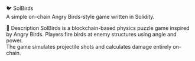🐦 SolBirds     
A simple on-chain Angry Birds-style game written in Solidity.   
  
🎯 Description 
SolBirds is a blockchain-based physics puzzle game inspired by Angry Birds. 
Players fire birds at enemy structures using angle and power.   
The game simulates projectile shots and calculates damage entirely on-chain.    
  
